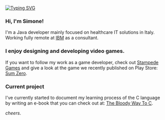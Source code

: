 [![Typing SVG](https://readme-typing-svg.herokuapp.com?color=FCD34D&center=true&vCenter=false&width=1000&lines=Backend+developer;Game+designer;Vim+enjoyer)](https://git.io/typing-svg)

### Hi, I'm Simone!
I'm a Java developer mainly focused on healthcare IT solutions in Italy. Working fully remote at [IBM](https://www.ibm.com/us-en) as a consultant.

### I enjoy designing and developing video games.
If you want to follow my work as a game developer, check out <a href="https://github.com/StampedeStudios">Stampede Games</a> and give a look at the game we recently published on Play Store: <a href="https://play.google.com/store/apps/details?id=it.stampede.sumzero">Sum Zero</a>.

### Current project
I've currently started to document my learning process of the C language by writing an e-book that you can check out at: [The Bloody Way To C](https://github.com/simone-lungarella/the-bloody-way-to-c).

_cheers_.

